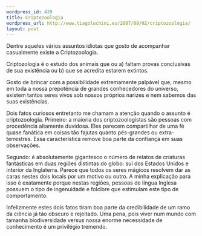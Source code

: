 ```yaml
--- 
wordpress_id: 439
title: Criptozoologia
wordpress_url: http://www.tiagoluchini.eu/2007/09/02/criptozoologia/
layout: post
---
```

Dentre aqueles vários assuntos idiotas que gosto de acompanhar casualmente existe a Criptozoologia.

Criptozologia é o estudo dos animais que ou a) faltam provas conclusivas de sua existência ou b) que se acredita estarem extintos.

Gosto de brincar com a possibilidade extremamente palpável que, mesmo em toda a nossa prepotência de grandes conhecedores do universo, existem tantos seres vivos sob nossos próprios narizes e nem sabemos das suas existências.

Dois fatos curiosos entretanto me chamam a atenção quando o assunto é criptozoologia. Primeiro: a maioria dos criptozoologistas são pessoas com procedência altamente duvidosa. Eles parecem compartilhar de uma fé quase fanática em coisas tão fajutas quanto pés-grandes ou extra-terrestres. Essa característica remove boa parte da confiança em suas observações.

Segundo: é absolutamente gigantesco o número de relatos de criaturas fantásticas em duas regiões distintas do globo: sul dos Estados Unidos e interior da Inglaterra. Parece que todos os seres mágicos resolvem dar as caras nestes dois locais por um motivo ou outro. A minha explicação para isso é exatamente porque nestas regiões, pessoas de língua Inglesa possuem o tipo de ingenuidade e folclore que estimulam este tipo de comportamento.

Infelizmente estes dois fatos tiram boa parte da credibilidade de um ramo da ciência já tão obscuro e rejeitado. Uma pena, pois viver num mundo com tamanha biodiversidade versus nossa enorme necessidade de conhecimento é um privilégio tremendo.
